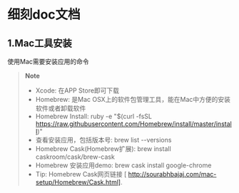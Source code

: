 细刻doc文档
==========


1.Mac工具安装
-----------

使用Mac需要安装应用的命令

> **Note**
> - Xcode: 在APP Store即可下载
> - Homebrew: 是Mac OSX上的软件包管理工具，能在Mac中方便的安装软件或者卸载软件
> - Homebrew Install: ruby -e "$(curl -fsSL https://raw.githubusercontent.com/Homebrew/install/master/install)"
> - 查看安装应用，包括版本号: brew list --versions
> - Homebrew Cask(Homebrew扩展): brew install caskroom/cask/brew-cask
> - Homebrew 安装应用demo: brew cask install google-chrome
> - Tip: Homebrew Cask网页链接 [<i class="icon-upload"></i> http://sourabhbajaj.com/mac-setup/Homebrew/Cask.html].





[1]: http://math.stackexchange.com/
